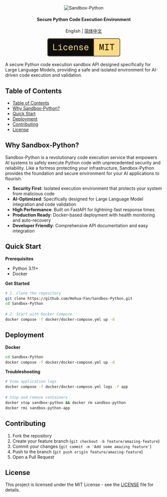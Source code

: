 <div align="center">

<img src="https://img.shields.io/badge/-Sandbox--Python-000000?style=for-the-badge&labelColor=faf9f6&color=faf9f6&logoColor=000000" alt="Sandbox-Python" width="280"/>

<h4>Secure Python Code Execution Environment</h4>

English | [简体中文](README-CN.md)

<picture>
  <source media="(prefers-color-scheme: dark)" srcset="media/dark_license.svg" />
  <img alt="License MIT" src="media/light_license.svg" />
</picture>

</div>

A secure Python code execution sandbox API designed specifically for Large Language Models, providing a safe and isolated environment for AI-driven code execution and validation.

## Table of Contents
- [Table of Contents](#table-of-contents)
- [Why Sandbox-Python?](#why-sandbox-python)
- [Quick Start](#quick-start)
- [Deployment](#deployment)
- [Contributing](#contributing)
- [License](#license)

## Why Sandbox-Python?

Sandbox-Python is a revolutionary code execution service that empowers AI systems to safely execute Python code with unprecedented security and reliability. Like a fortress protecting your infrastructure, Sandbox-Python provides the foundation and secure environment for your AI applications to flourish.

- **Security First**: Isolated execution environment that protects your system from malicious code
- **AI-Optimized**: Specifically designed for Large Language Model integration and code validation
- **High Performance**: Built on FastAPI for lightning-fast response times
- **Production Ready**: Docker-based deployment with health monitoring and auto-recovery
- **Developer Friendly**: Comprehensive API documentation and easy integration

## Quick Start

**Prerequisites**
- Python 3.11+
- Docker

**Get Started**
```bash
# 1. Clone the repository
git clone https://github.com/Hehua-Fan/Sandbox-Python.git
cd Sandbox-Python

# 2. Start with Docker Compose
docker compose -f docker/docker-compose.yml up -d
```

## Deployment

**Docker**
```bash
cd Sandbox-Python
docker compose -f docker/docker-compose.yml up -d
```

**Troubleshooting**
```bash
# View application logs
docker compose -f docker/docker-compose.yml logs -f app

# Stop and remove containers
docker stop sandbox-python && docker rm sandbox-python
docker rmi sandbox-python-app
```

## Contributing

1. Fork the repository
2. Create your feature branch (`git checkout -b feature/amazing-feature`)
3. Commit your changes (`git commit -m 'Add some amazing feature'`)
4. Push to the branch (`git push origin feature/amazing-feature`)
5. Open a Pull Request

## License

This project is licensed under the MIT License - see the [LICENSE](LICENSE) file for details.
